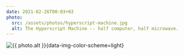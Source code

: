 ```yaml
---
date: 2021-02-26T00:03+03
photo:
  src: /assets/photos/hyperscript-machine.jpg
  alt: The Hyperscript Machine -- half computer, half microwave.
---
```


![{{ photo.alt }}]({{photo.src}}){data-img-color-scheme=light}
